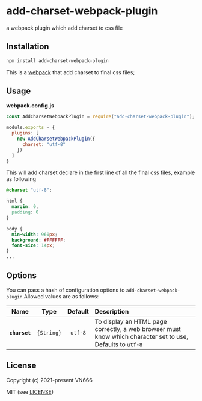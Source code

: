 # add-charset-webpack-plugin
a webpack plugin which add charset to css file

## Installation

```bash
npm install add-charset-webpack-plugin
```

This is a [webpack](http://webpack.js.org/) that add charset to final css files; 

## Usage
**webpack.config.js**

```js
const AddCharsetWebpackPlugin = require("add-charset-webpack-plugin");

module.exports = {
  plugins: [
    new AddCharsetWebpackPlugin({
      charset: "utf-8"
    })
  ]
}
```

This will add charset declare in the first line of all the final css files, example as following

```css
@charset "utf-8";

html {
  margin: 0,
  padding: 0
}

body {
  min-width: 960px;
  background: #FFFFFF;
  font-size: 14px;
}
...
```

## Options
You can pass a hash of configuration options to `add-charset-webpack-plugin`.Allowed values are as follows:

|Name|Type|Default|Description|
|:--:|:--:|:-----:|:----------|
|**`charset`**|`{String}`|`utf-8`|To display an HTML page correctly, a web browser must know which character set to use, Defaults to `utf-8`|

## License

Copyright (c) 2021-present VN666

MIT (see [LICENSE](LICENSE))
